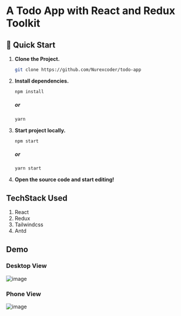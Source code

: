 # A Todo App with React and Redux Toolkit
## 🚀 Quick Start

1. **Clone the Project.**
   ```bash
   git clone https://github.com/Nurexcoder/todo-app
   ```
1. **Install dependencies.**

   ```bash
   npm install
   ```
   ##### or
    ```bash
   yarn
   
   ```
   

1. **Start project locally.**

   ```bash
   npm start
   ```
   ##### or
    ```bash
   yarn start
   ```
1. **Open the source code and start editing!**



## TechStack Used
  1. React
  2. Redux
  3. Tailwindcss
  4. Antd

## Demo
### Desktop View
![image](https://github.com/Nurexcoder/todo-app/assets/56834526/34382efe-cd45-44a9-8f60-9978213dee7c)

### Phone View
![image](https://github.com/Nurexcoder/todo-app/assets/56834526/4fccc4b8-f172-48a2-b1fa-19a5eabdee7d)
